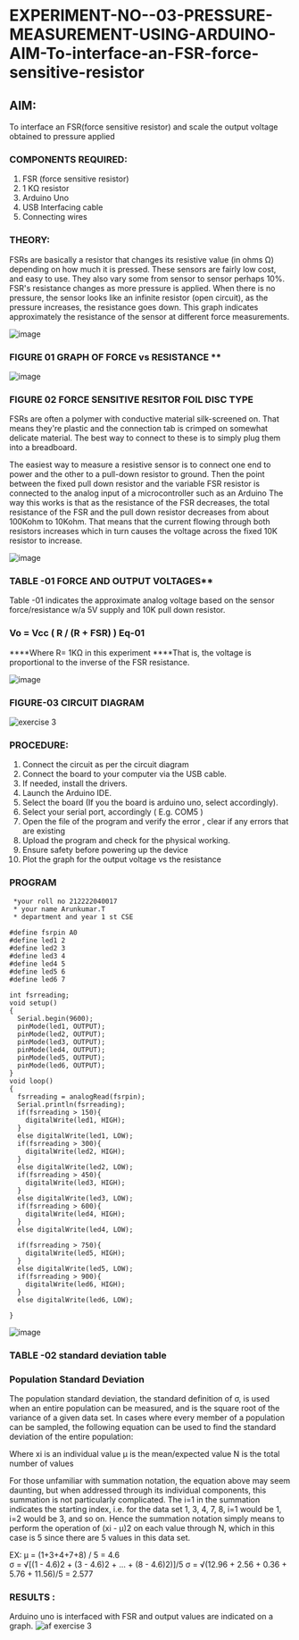 # EXPERIMENT-NO--03-PRESSURE-MEASUREMENT-USING-ARDUINO-AIM-To-interface-an-FSR-force-sensitive-resistor


## AIM: 
To interface an FSR(force sensitive resistor) and scale the output voltage obtained to pressure applied 
 
### COMPONENTS REQUIRED:
1.	FSR  (force sensitive resistor)
2.	1 KΩ resistor 
3.	Arduino Uno 
4.	USB Interfacing cable 
5.	Connecting wires 


### THEORY: 
FSRs are basically a resistor that changes its resistive value (in ohms Ω) depending on how much it is pressed. These sensors are fairly low cost, and easy to use. They also vary some from sensor to sensor perhaps 10%. FSR's resistance changes as more pressure is applied. When there is no pressure, the sensor looks like an infinite resistor (open circuit), as the pressure increases, the resistance goes down. This graph indicates approximately the resistance of the sensor at different force measurements.
 

![image](https://user-images.githubusercontent.com/36288975/163532939-d6888ae1-4068-4d83-86a7-fc4c32d5179e.png)

### FIGURE 01 GRAPH OF FORCE vs RESISTANCE **




![image](https://user-images.githubusercontent.com/36288975/163532957-82d57567-a1c3-48c5-8a87-7ea66d6fca49.png)




### FIGURE 02 FORCE SENSITIVE RESITOR FOIL DISC TYPE  

FSRs are often a polymer with conductive material silk-screened on. That means they're plastic and the connection tab is crimped on somewhat delicate material. The best way to connect to these is to simply plug them into a breadboard.

The easiest way to measure a resistive sensor is to connect one end to power and the other to a pull-down resistor to ground. Then the point between the fixed pull down resistor and the variable FSR resistor is connected to the analog input of a microcontroller such as an Arduino The way this works is that as the resistance of the FSR decreases, the total resistance of the FSR and the pull down resistor decreases from about 100Kohm to 10Kohm. That means that the current flowing through both resistors increases which in turn causes the voltage across the fixed 10K resistor to increase.

 ![image](https://user-images.githubusercontent.com/36288975/163532972-2b909551-12c9-485d-adb1-d1e988d557bd.png)

### TABLE -01 FORCE AND OUTPUT VOLTAGES**
	
  Table -01 indicates the approximate analog voltage based on the sensor force/resistance w/a 5V supply and 10K pull down resistor.

### Vo = Vcc ( R / (R + FSR) )								Eq-01

****Where R= 1KΩ in this experiment 
****That is, the voltage is proportional to the inverse of the FSR resistance.










![image](https://user-images.githubusercontent.com/36288975/163532979-a2a5cb5c-f495-442c-843e-bebb82737a35.png)



### FIGURE-03 CIRCUIT DIAGRAM
![exercise 3](https://user-images.githubusercontent.com/121215794/236845365-853bc3fb-a5e4-4b29-a33c-cf7d9be56587.png)



### PROCEDURE:
1.	Connect the circuit as per the circuit diagram 
2.	Connect the board to your computer via the USB cable.
3.	If needed, install the drivers.
4.	Launch the Arduino IDE.
5.	Select the board (If you the board is arduino uno, select accordingly).
6.	Select your serial port, accordingly ( E.g. COM5 )
7.	Open the file of the program  and verify the error , clear if any errors that are existing 
8.	Upload the program and check for the physical working. 
9.	Ensure safety before powering up the device 
10.	Plot the graph for the output voltage vs the resistance 


### PROGRAM  
```
 *your roll no 212222040017
 * your name Arunkumar.T
 * department and year 1 st CSE
 
#define fsrpin A0
#define led1 2
#define led2 3
#define led3 4
#define led4 5
#define led5 6
#define led6 7
 
int fsrreading;
void setup()
{
  Serial.begin(9600);
  pinMode(led1, OUTPUT);
  pinMode(led2, OUTPUT);
  pinMode(led3, OUTPUT);
  pinMode(led4, OUTPUT);
  pinMode(led5, OUTPUT);
  pinMode(led6, OUTPUT);
}
void loop()
{
  fsrreading = analogRead(fsrpin);
  Serial.println(fsrreading);
  if(fsrreading > 150){
    digitalWrite(led1, HIGH);
  }
  else digitalWrite(led1, LOW);
  if(fsrreading > 300){
    digitalWrite(led2, HIGH);
  }
  else digitalWrite(led2, LOW);
  if(fsrreading > 450){
    digitalWrite(led3, HIGH);
  }
  else digitalWrite(led3, LOW);
  if(fsrreading > 600){
    digitalWrite(led4, HIGH);
  }
  else digitalWrite(led4, LOW);
   
  if(fsrreading > 750){
    digitalWrite(led5, HIGH);
  }
  else digitalWrite(led5, LOW);
  if(fsrreading > 900){
    digitalWrite(led6, HIGH);
  }
  else digitalWrite(led6, LOW);
  
}
```
  
  
  
  
  
  
  
  
 
 
 
 
 
 
 
 
 
 
 
 
 
 
 
 

![image](https://user-images.githubusercontent.com/36288975/188804653-a3154e8e-2655-46f2-9dcd-f425dd1ba109.png)


### TABLE -02 standard deviation table 
### Population Standard Deviation
The population standard deviation, the standard definition of σ, is used when an entire population can be measured, and is the square root of the variance of a given data set. In cases where every member of a population can be sampled, the following equation can be used to find the standard deviation of the entire population:



Where
xi is an individual value
μ is the mean/expected value
N is the total number of values

For those unfamiliar with summation notation, the equation above may seem daunting, but when addressed through its individual components, this summation is not particularly complicated. The i=1 in the summation indicates the starting index, i.e. for the data set 1, 3, 4, 7, 8, i=1 would be 1, i=2 would be 3, and so on. Hence the summation notation simply means to perform the operation of (xi - μ)2 on each value through N, which in this case is 5 since there are 5 values in this data set.

EX:           μ = (1+3+4+7+8) / 5 = 4.6        
σ = √[(1 - 4.6)2 + (3 - 4.6)2 + ... + (8 - 4.6)2)]/5
σ = √(12.96 + 2.56 + 0.36 + 5.76 + 11.56)/5 = 2.577















### RESULTS :
Arduino uno is interfaced with FSR and output values are indicated on a graph.
![af exercise 3](https://user-images.githubusercontent.com/121215794/236845308-2ccc7060-8c8d-4879-b9c3-36e3be34013e.jpg)

